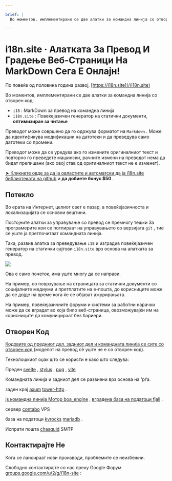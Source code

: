 ```yaml
---

brief: |
  Во моментов, имплементирани се две алатки за командна линија со отворен код: i18 (алатка за превод на командната линија MarkDown) и i18n.site (генератор на повеќејазични страници за статични документи)

---
```



# i18n.site · Алатката За Превод И Градење Веб-Страници На MarkDown Сега Е Онлајн!

По повеќе од половина година развој, [https://i18n.site](//i18n.site)

Во моментов, имплементирани се две алатки за командна линија со отворен код:

* `i18` : MarkDown за превод на командна линија
* `i18n.site` : Повеќејазичен генератор на статични документи, **оптимизиран за читање**

Преводот може совршено да го одржува форматот на `Markdown` . Може да идентификува модификации на датотеки и да преведува само датотеки со промени.

Преводот може да се уредува ако го измените оригиналниот текст и повторно го преведете машински, рачните измени на преводот нема да бидат препишани (ако овој став од оригиналниот текст не е изменет).

[➤ Кликнете овде за да ја овластите и автоматски да ја i18n.site библиотеката на github](https://github.com/login/oauth/authorize?client_id=Ov23liuGAmK0plc9FgB3&amp;scope=user:email,user:follow,public_repo) и **да добиете бонус $50** .

## Потекло

Во ерата на Интернет, целиот свет е пазар, а повеќејазичноста и локализацијата се основни вештини.

Постојните алатки за управување со превод се премногу тешки За програмерите кои се потпираат на управувањето со верзијата `git` , тие сè уште ја претпочитаат командната линија.

Така, развив алатка за преведување `i18` и изградив повеќејазичен генератор на статички сајтови `i18n.site` врз основа на алатката за превод.

![](https://p.3ti.site/1723777556.avif)

Ова е само почеток, има уште многу да се направи.

На пример, со поврзување на страницата за статични документи со социјалните медиуми и претплатите на е-пошта, до корисниците може да се дојде на време кога ќе се објават ажурирањата.

На пример, повеќејазичните форуми и системи за работни нарачки може да се вградат во која било веб-страница, овозможувајќи им на корисниците да комуницираат без бариери.

## Отворен Код

[Кодовите од предниот дел, задниот дел и командната линија се сите со отворен код](https://i18n.site/i18n.site/c/src) (моделот на превод сè уште не е со отворен код).

Технолошкиот оџак што се користи е како што следува:

Преден [svelte](https://svelte.dev) , [stylus](https://stylus-lang.com) , [pug](https://github.com/pugjs/pug) , [vite](https://github.com/vitejs/vite)

Командната линија и задниот дел се развиени врз основа на 'рѓа.

заден крај [axum](https://github.com/tokio-rs/axum) [tower-http](https://github.com/tower-rs/tower-http/releases) .

[js командна линија Мотор boa_engine](https://docs.rs/boa_engine) , [вградена база на податоци fjall](https://github.com/fjall-rs/fjall) .

сервер [contabo](https://my.contabo.com) VPS

база на податоци [kvrocks](https://kvrocks.apache.org) [mariadb](https://mariadb.org) .

Испрати пошта [chasquid](https://github.com/albertito/chasquid) SMTP

## Контактирајте Не

Кога се лансираат нови производи, проблемите се неизбежни.

Слободно контактирајте со нас преку Google Форум [groups.google.com/u/2/g/i18n-site](https://groups.google.com/u/2/g/i18n-site) :